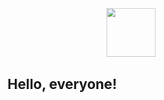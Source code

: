 

<div id="header" align="center">
  <img src="https://media.giphy.com/media/hpXdHPfFI5wTABdDx9/giphy.gif)https://media.giphy.com/media/hpXdHPfFI5wTABdDx9/giphy.gif" width="100"/>
</div>

# Hello, everyone!
